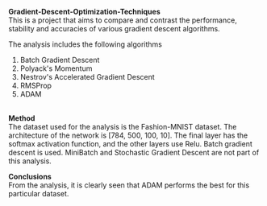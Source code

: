 <b>Gradient-Descent-Optimization-Techniques</b> </br>
This is a project that aims to compare and contrast the performance, stability and accuracies of various gradient descent algorithms.</br>

The analysis includes the following algorithms</br>
<ol>
<li>Batch Gradient Descent</li>
<li>Polyack's Momentum</li>
<li>Nestrov's Accelerated Gradient Descent</li>
<li>RMSProp</li>
<li>ADAM</li>
</ol>
</br>
<b>Method</b></br>
The dataset used for the analysis is the Fashion-MNIST dataset. The architecture of the network is [784, 500, 100, 10]. The final layer has the softmax activation function, and the other layers use Relu. Batch gradient descent is used. MiniBatch and Stochastic Gradient Descent are not part of this analysis.</br>

<b>Conclusions</b></br>
From the analysis, it is clearly seen that ADAM performs the best for this particular dataset.
